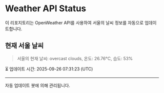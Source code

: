 
# Weather API Status

이 리포지토리는 OpenWeather API를 사용하여 서울의 날씨 정보를 자동으로 업데이트합니다.

## 현재 서울 날씨
> 서울의 현재 날씨: overcast clouds, 온도: 26.76°C, 습도: 53%

⏳ 업데이트 시간: 2025-09-26 07:31:23 (UTC)

---
자동 업데이트 봇에 의해 관리됩니다.
